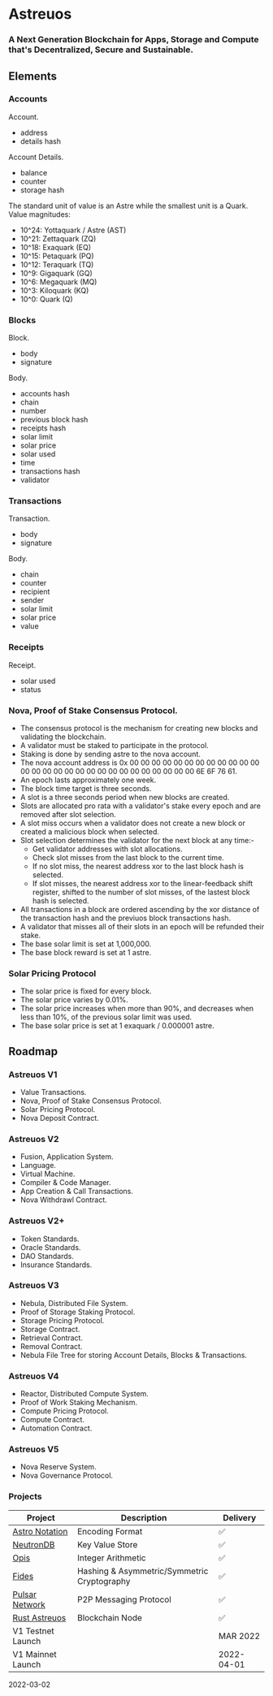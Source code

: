 
# Astreuos

### A Next Generation Blockchain for Apps, Storage and Compute that's Decentralized, Secure and Sustainable.

## Elements

### Accounts

Account.
- address
- details hash

Account Details.
- balance
- counter
- storage hash

The standard unit of value is an Astre while the smallest unit is a Quark.
Value magnitudes:
- 10^24: Yottaquark / Astre (AST)
- 10^21: Zettaquark (ZQ)
- 10^18: Exaquark (EQ)
- 10^15: Petaquark (PQ)
- 10^12: Teraquark (TQ)
- 10^9: Gigaquark (GQ)
- 10^6: Megaquark (MQ)
- 10^3: Kiloquark (KQ)
- 10^0: Quark (Q)


### Blocks

Block.
- body
- signature

Body.
- accounts hash
- chain
- number
- previous block hash
- receipts hash
- solar limit
- solar price
- solar used
- time
- transactions hash
- validator

### Transactions

Transaction.
- body
- signature

Body.
- chain
- counter
- recipient
- sender
- solar limit
- solar price
- value

### Receipts

Receipt.
- solar used
- status

### Nova, Proof of Stake Consensus Protocol.
- The consensus protocol is the mechanism for creating new blocks and validating the blockchain.
- A validator must be staked to participate in the protocol.
- Staking is done by sending astre to the nova account.
- The nova account address is 0x 00 00 00 00 00 00 00 00 00 00 00 00 00 00 00 00 00 00 00 00 00 00 00 00 00 00 00 00 6E 6F 76 61.
- An epoch lasts approximately one week.
- The block time target is three seconds.
- A slot is a three seconds period when new blocks are created.
- Slots are allocated pro rata with a validator's stake every epoch and are removed after slot selection.
- A slot miss occurs when a validator does not create a new block or created a malicious block when selected.
- Slot selection determines the validator for the next block at any time:-
    - Get validator addresses with slot allocations.
    - Check slot misses from the last block to the current time.
    - If no slot miss, the nearest address xor to the last block hash is selected.
    - If slot misses, the nearest address xor to the linear-feedback shift register, shifted to the number of slot misses, of the lastest block hash is selected.
- All transactions in a block are ordered ascending by the xor distance of the transaction hash and the previuos block transactions hash.
- A validator that misses all of their slots in an epoch will be refunded their stake.
- The base solar limit is set at 1,000,000.
- The base block reward is set at 1 astre.


### Solar Pricing Protocol
- The solar price is fixed for every block.
- The solar price varies by 0.01%.
- The solar price increases when more than 90%, and decreases when less than 10%, of the previous solar limit was used.
- The base solar price is set at 1 exaquark / 0.000001 astre.

## Roadmap

### Astreuos V1
- Value Transactions.
- Nova, Proof of Stake Consensus Protocol.
- Solar Pricing Protocol.
- Nova Deposit Contract.

### Astreuos V2
- Fusion, Application System.
- Language.
- Virtual Machine.
- Compiler & Code Manager.
- App Creation & Call Transactions.
- Nova Withdrawl Contract.

### Astreuos V2+
- Token Standards.
- Oracle Standards.
- DAO Standards.
- Insurance Standards.

### Astreuos V3
- Nebula, Distributed File System.
- Proof of Storage Staking Protocol.
- Storage Pricing Protocol.
- Storage Contract.
- Retrieval Contract.
- Removal Contract.
- Nebula File Tree for storing Account Details, Blocks & Transactions.

### Astreuos V4
- Reactor, Distributed Compute System.
- Proof of Work Staking Mechanism.
- Compute Pricing Protocol.
- Compute Contract.
- Automation Contract.

### Astreuos V5
- Nova Reserve System.
- Nova Governance Protocol.

### Projects
| Project | Description | Delivery |
|---|---|---|
| [Astro Notation](https://github.com/stelar-software/rust-astro-notation) | Encoding Format | ✅ |
| [NeutronDB](https://github.com/stelar-software/rust-neutrondb) | Key Value Store | ✅ |
| [Opis](https://github.com/stelar-software/rust-opis) | Integer Arithmetic | ✅ |
| [Fides](https://github.com/stelar-software/rust-fides) | Hashing & Asymmetric/Symmetric Cryptography | ✅ |
| [Pulsar Network](https://github.com/stelar-software/rust-pulsar-network) | P2P Messaging Protocol | ✅ |
| [Rust Astreuos](https://github.com/astreuos/rust-astreuos) | Blockchain Node | ✅ |
| V1 Testnet Launch | | MAR 2022 |
| V1 Mainnet Launch | | 2022-04-01 |

2022-03-02